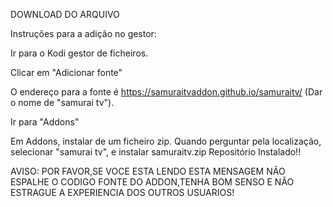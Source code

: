 DOWNLOAD DO ARQUIVO

Instruções para a adição no gestor:

Ir para o Kodi gestor de ficheiros.

Clicar em "Adicionar fonte"

O endereço para a fonte é https://samuraitvaddon.github.io/samuraitv/ (Dar o nome de "samurai tv").

Ir para "Addons"

Em Addons, instalar de um ficheiro zip. Quando perguntar pela localização, selecionar "samurai tv", e instalar samuraitv.zip Repositório Instalado!!

AVISO: POR FAVOR,SE VOCE ESTA LENDO ESTA MENSAGEM NÃO ESPALHE O CODIGO FONTE DO ADDON,TENHA BOM SENSO E NÃO ESTRAGUE A EXPERIENCIA DOS OUTROS USUARIOS!
